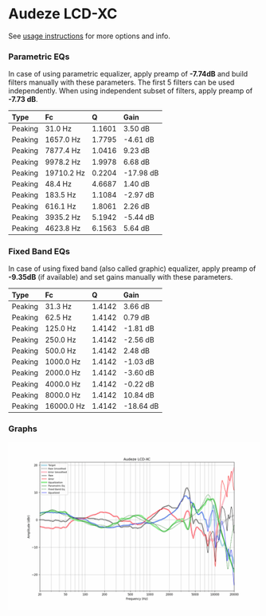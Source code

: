 # Audeze LCD-XC
See [usage instructions](https://github.com/jaakkopasanen/AutoEq#usage) for more options and info.

### Parametric EQs
In case of using parametric equalizer, apply preamp of **-7.74dB** and build filters manually
with these parameters. The first 5 filters can be used independently.
When using independent subset of filters, apply preamp of **-7.73 dB**.

| Type    | Fc         |      Q | Gain      |
|:--------|:-----------|:-------|:----------|
| Peaking | 31.0 Hz    | 1.1601 | 3.50 dB   |
| Peaking | 1657.0 Hz  | 1.7795 | -4.61 dB  |
| Peaking | 7877.4 Hz  | 1.0416 | 9.23 dB   |
| Peaking | 9978.2 Hz  | 1.9978 | 6.68 dB   |
| Peaking | 19710.2 Hz | 0.2204 | -17.98 dB |
| Peaking | 48.4 Hz    | 4.6687 | 1.40 dB   |
| Peaking | 183.5 Hz   | 1.1084 | -2.97 dB  |
| Peaking | 616.1 Hz   | 1.8061 | 2.26 dB   |
| Peaking | 3935.2 Hz  | 5.1942 | -5.44 dB  |
| Peaking | 4623.8 Hz  | 6.1563 | 5.64 dB   |

### Fixed Band EQs
In case of using fixed band (also called graphic) equalizer, apply preamp of **-9.35dB**
(if available) and set gains manually with these parameters.

| Type    | Fc         |      Q | Gain      |
|:--------|:-----------|:-------|:----------|
| Peaking | 31.3 Hz    | 1.4142 | 3.66 dB   |
| Peaking | 62.5 Hz    | 1.4142 | 0.79 dB   |
| Peaking | 125.0 Hz   | 1.4142 | -1.81 dB  |
| Peaking | 250.0 Hz   | 1.4142 | -2.56 dB  |
| Peaking | 500.0 Hz   | 1.4142 | 2.48 dB   |
| Peaking | 1000.0 Hz  | 1.4142 | -1.03 dB  |
| Peaking | 2000.0 Hz  | 1.4142 | -3.60 dB  |
| Peaking | 4000.0 Hz  | 1.4142 | -0.22 dB  |
| Peaking | 8000.0 Hz  | 1.4142 | 10.84 dB  |
| Peaking | 16000.0 Hz | 1.4142 | -18.64 dB |

### Graphs
![](./Audeze%20LCD-XC.png)
